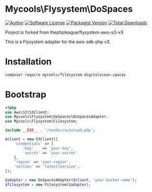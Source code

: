 # Mycools\Flysystem\DoSpaces

[![Author](http://img.shields.io/badge/author-@mycools-blue.svg?style=flat-square)](https://twitter.com/mycools)
[![Software License](https://img.shields.io/badge/license-MIT-brightgreen.svg?style=flat-square)](LICENSE)
[![Packagist Version](https://img.shields.io/packagist/v/mycools/filesystem-digitalocean-spaces.svg?style=flat-square)](https://packagist.org/packages/mycools/filesystem-digitalocean-spaces)
[![Total Downloads](https://img.shields.io/packagist/dt/mycools/filesystem-digitalocean-spaces.svg?style=flat-square)](https://packagist.org/packages/mycools/filesystem-digitalocean-spaces)

Project is forked from thephpleague/flysystem-aws-s3-v3

This is a Flysystem adapter for the aws-sdk-php v3.

# Installation

```bash
composer require mycools/filesystem-digitalocean-spaces
```

# Bootstrap

``` php
<?php
use Aws\S3\S3Client;
use Mycools\Flysystem\DoSpaces\DoSpacesAdapter;
use Mycools\Flysystem\Filesystem;

include __DIR__ . '/vendor/autoload.php';

$client = new S3Client([
    'credentials' => [
        'key'    => 'your-key',
        'secret' => 'your-secret'
    ],
    'region' => 'your-region',
    'version' => 'latest|version',
]);

$adapter = new DoSpacesAdapter($client, 'your-bucket-name');
$filesystem = new Filesystem($adapter);
```
